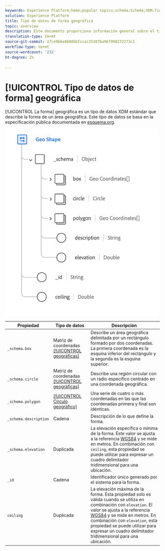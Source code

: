 ```yaml
---
keywords: Experience Platform;home;popular topics;schema;Schema;XDM;fields;schemas;Schemas;geo;geo shape;datatype;data-type;data type;
solution: Experience Platform
title: Tipo de datos de forma geográfica
topic: overview
description: Este documento proporciona información general sobre el tipo de datos XDM de forma geográfica.
translation-type: tm+mt
source-git-commit: 27ce9b6e8608bbfccac25387ba96f998272273c1
workflow-type: tm+mt
source-wordcount: '232'
ht-degree: 2%

---
```



# [!UICONTROL Tipo de datos de forma] geográfica

[!UICONTROL La forma] geográfica es un tipo de datos XDM estándar que describe la forma de un área geográfica. Este tipo de datos se basa en la especificación pública documentada en [esquema.org](https://schema.org/GeoShape).

<img src="../images/data-types/geo-shape.png" width="500" /><br />

| Propiedad | Tipo de datos | Descripción |
| --- | --- | --- |
| `_schema.box` | Matriz de coordenadas [[!UICONTROL geográficas]](./geo-coordinates.md) | Describe un área geográfica delimitada por un rectángulo formado por dos coordenadas. La primera coordenada es la esquina inferior del rectángulo y la segunda es la esquina superior. |
| `_schema.circle` | Matriz de coordenadas [[!UICONTROL geográficas]](./geo-coordinates.md) | Describe una región circular con un radio específico centrado en una coordenada geográfica. |
| `_schema.polygon` | [[!UICONTROL Círculo geográfico]](./geo-circle.md) | Una serie de cuatro o más coordenadas en las que las coordenadas primera y final son idénticas. |
| `_schema.description` | Cadena | Descripción de lo que define la forma. |
| `_schema.elevation` | Duplicada | La elevación específica o mínima de la forma. Este valor se ajusta a la referencia [WGS84](http://gisgeography.com/wgs84-world-geodetic-system/) y se mide en metros. En combinación con `ceiling`, esta propiedad se puede utilizar para expresar un cuadro delimitador tridimensional para una ubicación. |
| `_id` | Cadena | Identificador único generado por el sistema para la forma. |
| `ceiling` | Duplicada | La elevación máxima de la forma. Esta propiedad solo es válida cuando se utiliza en combinación con `elevation`. El valor se ajusta a la referencia [WGS84](http://gisgeography.com/wgs84-world-geodetic-system/) y se mide en metros. En combinación con `elevation`, esta propiedad se puede utilizar para expresar un cuadro delimitador tridimensional para una ubicación. |
